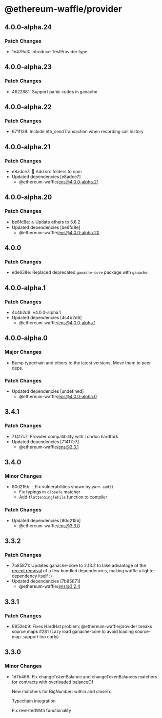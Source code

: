 # @ethereum-waffle/provider

## 4.0.0-alpha.24

### Patch Changes

- 1e479c3: Introduce TestProvider type

## 4.0.0-alpha.23

### Patch Changes

- 4622881: Support panic codes in ganache

## 4.0.0-alpha.22

### Patch Changes

- 671f139: Include eth_sendTransaction when recording call history

## 4.0.0-alpha.21

### Patch Changes

- e8adce7: 🧼 Add src folders to npm
- Updated dependencies [e8adce7]
  - @ethereum-waffle/ens@4.0.0-alpha.21

## 4.0.0-alpha.20

### Patch Changes

- be6fd8e: 🔝 Update ethers to 5.6.2
- Updated dependencies [be6fd8e]
  - @ethereum-waffle/ens@4.0.0-alpha.20

## 4.0.0

### Patch Changes

- ede638e: Replaced deprecated `ganache-core` package with `ganache`.

## 4.0.0-alpha.1

### Patch Changes

- 4c4b2d6: v4.0.0-alpha.1
- Updated dependencies [4c4b2d6]
  - @ethereum-waffle/ens@4.0.0-alpha.1

## 4.0.0-alpha.0

### Major Changes

- Bump typechain and ethers to the latest versions. Move them to peer deps.

### Patch Changes

- Updated dependencies [undefined]
  - @ethereum-waffle/ens@4.0.0-alpha.0

## 3.4.1

### Patch Changes

- 71417c7: Provider compatibility with London hardfork
- Updated dependencies [71417c7]
  - @ethereum-waffle/ens@3.3.1

## 3.4.0

### Minor Changes

- 80d215b: - Fix vulnerabilities shown by `yarn audit`
  - Fix typings in `closeTo` matcher
  - Add `flattenSingleFile` function to compiler

### Patch Changes

- Updated dependencies [80d215b]
  - @ethereum-waffle/ens@3.3.0

## 3.3.2

### Patch Changes

- 7b85871: Updates ganache-core to 2.13.2 to take advantage of the [recent removal](https://github.com/trufflesuite/ganache-core/commit/a74efcec6b868e5778609dd95d26e5cd1f32e43a#diff-7ae45ad102eab3b6d7e7896acd08c427a9b25b346470d7bc6507b6481575d519) of a few bundled dependencies, making waffle a lighter dependency itself :)
- Updated dependencies [7b85871]
  - @ethereum-waffle/ens@3.2.4

## 3.3.1

### Patch Changes

- 6952eb9: Fixes HardHat problem: @ethereum-waffle/provider breaks source maps #281 (Lazy load ganache-core to avoid loading source-map-support too early)

## 3.3.0

### Minor Changes

- 1d7b466: Fix changeTokenBalance and changeTokenBalances matchers for contracts with overloaded balanceOf

  New matchers for BigNumber: within and closeTo

  Typechain integration

  Fix revertedWith functionality
